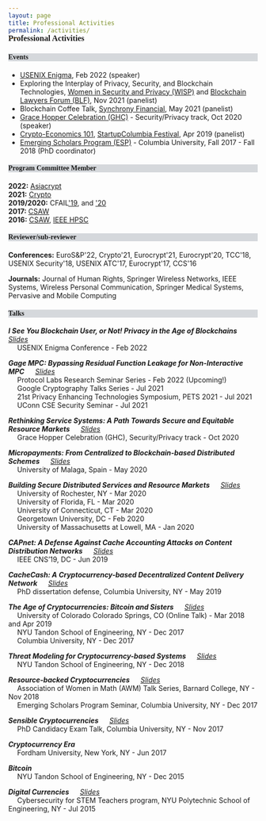 ```yaml
---
layout: page
title: Professional Activities
permalink: /activities/
---
```


<h3 style="font-family: 'Comic Sans MS'; margin-top: -30px;">Professional Activities</h3>

<h4 style="font-family: 'Comic Sans MS'; background-color:rgb(213, 216, 220);">Events</h4> 

* [USENIX Enigma](https://www.usenix.org/conference/enigma2022), Feb 2022 (speaker) <br/>
* Exploring the Interplay of Privacy, Security, and Blockchain Technologies, [Women in Security and Privacy (WISP)](https://www.wisporg.com/) and [Blockchain Lawyers Forum (BLF)](https://www.blockchainlawyersforum.com/), Nov 2021 (panelist) <br/>
* Blockchain Coffee Talk, [Synchrony Financial](https://www.synchrony.com/), May 2021 (panelist) <br/>
* [Grace Hopper Celebration (GHC)](https://ghc.anitab.org/) - Security/Privacy track, Oct 2020 (speaker) <br/>
* [Crypto-Economics 101](https://startup-columbia.squarespace.com/panels-keynotes/2019/04/06/crypto-economics-101), [StartupColumbia Festival](https://www.startupcolumbia.org/2019-festival), Apr 2019 (panelist) <br/>
* [Emerging Scholars Program (ESP)](https://www.cs.columbia.edu/esp/) - Columbia University, Fall 2017 - Fall 2018 (PhD coordinator) <br/>


<h4 style="font-family: 'Comic Sans MS'; background-color:rgb(213, 216, 220);">Program Committee Member</h4> 

**2022:** [Asiacrypt]() <br/>
**2021:** [Crypto](https://crypto.iacr.org/2021/) <br/>
**2019/2020:** CFAIL['19](https://www.cfail.org/past-events), and ['20](https://www.cfail.org/cfail-2020) <br/>
**2017:** [CSAW](https://engineering.nyu.edu/events/2017/11/09/cyber-security-awareness-week-csaw-2017) <br/>
**2016:** [CSAW](https://engineering.nyu.edu/events/2016/11/10/csaw-16), [IEEE HPSC](https://csis.pace.edu/BigDataSecurity/BigDataSecurity2016/hpsccommittee.htm)  <br/>


<h4 style="font-family: 'Comic Sans MS'; background-color:rgb(213, 216, 220);">Reviewer/sub-reviewer</h4>

**Conferences:** EuroS&P'22, Crypto'21, Eurocrypt'21, Eurocrypt'20, TCC'18, USENIX Security'18, USENIX ATC'17, Eurocrypt'17, CCS'16 <br/>

**Journals:** Journal of Human Rights, Springer Wireless Networks, IEEE Systems, Wireless Personal Communication, Springer Medical Systems, Pervasive and Mobile Computing <br/>


<h4 style="font-family: 'Comic Sans MS'; background-color:rgb(213, 216, 220);">Talks</h4> 

***I See You Blockchain User, or Not! Privacy in the Age of Blockchains*** &emsp; [_Slides_](../slides/enigma2022.pdf) <br/> 
&emsp; USENIX Enigma Conference - Feb 2022

***Gage MPC: Bypassing Residual Function Leakage for Non-Interactive MPC*** &emsp; [_Slides_](../slides/gagempc-pets-2021.pdf)<br/> 
&emsp; Protocol Labs Research Seminar Series - Feb 2022 (Upcoming!)<br/>
&emsp; Google Cryptography Talks Series - Jul 2021<br/>
&emsp; 21st Privacy Enhancing Technologies Symposium, PETS 2021 - Jul 2021<br/>
&emsp; UConn CSE Security Seminar - Jul 2021

***Rethinking Service Systems: A Path Towards Secure and Equitable Resource Markets*** &emsp; [_Slides_](../slides/ghc-2020-talk.pdf)<br/> 
&emsp; Grace Hopper Celebration (GHC), Security/Privacy track - Oct 2020

***Micropayments: From Centralized to Blockchain-based Distributed Schemes*** &emsp; [_Slides_](../slides/micropayments-talk.pdf)<br/> 
&emsp; University of Malaga, Spain - May 2020

***Building Secure Distributed Services and Resource Markets*** &emsp; [_Slides_](../slides/job-talk.pdf)<br/> 
&emsp; University of Rochester, NY - Mar 2020<br/>
&emsp; University of Florida, FL - Mar 2020<br/>
&emsp; University of Connecticut, CT - Mar 2020<br/>
&emsp; Georgetown University, DC - Feb 2020<br/>
&emsp; University of Massachusetts at Lowell, MA - Jan 2020<br/>

***CAPnet: A Defense Against Cache Accounting Attacks on Content Distribution Networks*** &emsp; [_Slides_](../slides/capnet-cns-2019.pdf)<br/> 
&emsp; IEEE CNS’19, DC - Jun 2019

***CacheCash: A Cryptocurrency-based Decentralized Content Delivery Network*** &emsp; [_Slides_](../slides/cachecash-thesis-defense.pdf)<br/>
&emsp; PhD dissertation defense, Columbia University, NY - May 2019 

***The Age of Cryptocurrencies: Bitcoin and Sisters*** &emsp; [_Slides_](../slides/age-of-cryptocurrencies.pdf)<br/>
&emsp; University of Colorado Colorado Springs, CO (Online Talk) - Mar 2018 and Apr 2019<br/>
&emsp; NYU Tandon School of Engineering, NY - Dec 2017<br/>
&emsp; Columbia University, NY - Dec 2017

***Threat Modeling for Cryptocurrency-based Systems*** &emsp; [_Slides_](../slides/threat-modeling-for-cryptocurrency-based-systems.pdf)<br/>
&emsp; NYU Tandon School of Engineering, NY - Dec 2018

***Resource-backed Cryptocurrencies*** &emsp; [_Slides_](../slides/resource-backed-cryptocurrencies-talk.pdf)<br/>
&emsp; Association of Women in Math (AWM) Talk Series, Barnard College, NY - Nov 2018<br/>
&emsp; Emerging Scholars Program Seminar, Columbia University, NY - Dec 2017

***Sensible Cryptocurrencies*** &emsp; [_Slides_](../slides/sensible-cryptocurrencies-talk.pdf)<br/>
&emsp; PhD Candidacy Exam Talk, Columbia University, NY - Nov 2017

***Cryptocurrency Era***<br/>
&emsp; Fordham University, New York, NY - Jun 2017 

***Bitcoin***<br/>
&emsp; NYU Tandon School of Engineering, NY - Dec 2015 

***Digital Currencies*** &emsp; [_Slides_](../slides/Digital-currencies-talk.pdf)<br/>
&emsp; Cybersecurity for STEM Teachers program, NYU Polytechnic School of Engineering, NY - Jul 2015<br/><br/> 

